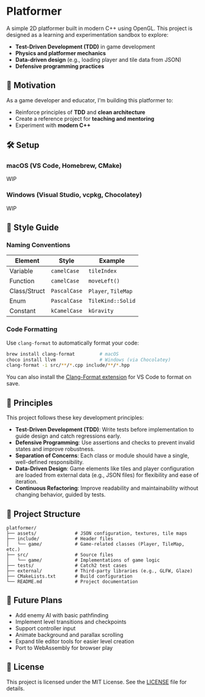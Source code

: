 # Platformer

A simple 2D platformer built in modern C++ using OpenGL. This project is designed as a learning and experimentation sandbox to explore:

- **Test-Driven Development (TDD)** in game development
- **Physics and platformer mechanics**
- **Data-driven design** (e.g., loading player and tile data from JSON)
- **Defensive programming practices**

## 🚀 Motivation

As a game developer and educator, I'm building this platformer to:

- Reinforce principles of **TDD** and **clean architecture**
- Create a reference project for **teaching and mentoring**
- Experiment with **modern C++**

## 🛠 Setup

### macOS (VS Code, Homebrew, CMake)
WIP

### Windows (Visual Studio, vcpkg, Chocolatey)
WIP

## 🎨 Style Guide

### Naming Conventions

| Element         | Style         | Example              |
|------------------|---------------|-----------------------|
| Variable         | `camelCase`   | `tileIndex`          |
| Function         | `camelCase`   | `moveLeft()`         |
| Class/Struct     | `PascalCase`  | `Player`, `TileMap`  |
| Enum             | `PascalCase`  | `TileKind::Solid`    |
| Constant         | `kCamelCase`  | `kGravity`           |

### Code Formatting

Use `clang-format` to automatically format your code:

```bash
brew install clang-format         # macOS
choco install llvm                # Windows (via Chocolatey)
clang-format -i src/**/*.cpp include/**/*.hpp
```

You can also install the [Clang-Format extension](https://marketplace.visualstudio.com/items?itemName=xaver.clang-format) for VS Code to format on save.


## 🧭 Principles

This project follows these key development principles:

- **Test-Driven Development (TDD)**: Write tests before implementation to guide design and catch regressions early.
- **Defensive Programming**: Use assertions and checks to prevent invalid states and improve robustness.
- **Separation of Concerns**: Each class or module should have a single, well-defined responsibility.
- **Data-Driven Design**: Game elements like tiles and player configuration are loaded from external data (e.g., JSON files) for flexibility and ease of iteration.
- **Continuous Refactoring**: Improve readability and maintainability without changing behavior, guided by tests.

## 🧱 Project Structure

```
platformer/
├── assets/              # JSON configuration, textures, tile maps
├── include/             # Header files
│   └── game/            # Game-related classes (Player, TileMap, etc.)
├── src/                 # Source files
│   └── game/            # Implementations of game logic
├── tests/               # Catch2 test cases
├── external/            # Third-party libraries (e.g., GLFW, Glaze)
├── CMakeLists.txt       # Build configuration
└── README.md            # Project documentation
```

## 🔭 Future Plans

- Add enemy AI with basic pathfinding
- Implement level transitions and checkpoints
- Support controller input
- Animate background and parallax scrolling
- Expand tile editor tools for easier level creation
- Port to WebAssembly for browser play

## 📄 License

This project is licensed under the MIT License. See the [LICENSE](LICENSE) file for details.